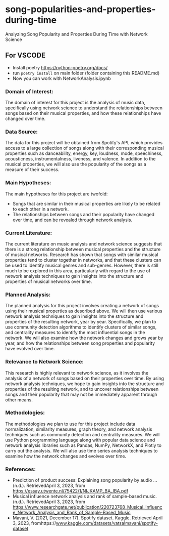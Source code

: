 # song-popularities-and-properties-during-time
Analyzing Song Popularity and Properties During Time with Network Science

## For VSCODE
- Install poetry https://python-poetry.org/docs/
- run `poetry install` on main folder (folder containing this README.md)
- Now you can work with NetworkAnalysis.ipynb 
### Domain of Interest:
The domain of interest for this project is the analysis of music data, specifically using network science to understand the relationships between songs based on their musical properties, and how these relationships have changed over time.

### Data Source:
The data for this project will be obtained from Spotify's API, which provides access to a large collection of songs along with their corresponding musical properties such as danceability, energy, key, loudness, mode, speechiness, acousticness, instrumentalness, liveness, and valence. In addition to the musical properties, we will also use the popularity of the songs as a measure of their success.

### Main Hypotheses:
The main hypotheses for this project are twofold:
- Songs that are similar in their musical properties are likely to be related to each other in a network.
- The relationships between songs and their popularity have changed over time, and can be revealed through network analysis.

### Current Literature:
The current literature on music analysis and network science suggests that there is a strong relationship between musical properties and the structure of musical networks. Research has shown that songs with similar musical properties tend to cluster together in networks, and that these clusters can be used to identify musical genres and sub-genres. However, there is still much to be explored in this area, particularly with regard to the use of network analysis techniques to gain insights into the structure and properties of musical networks over time.

### Planned Analysis:
The planned analysis for this project involves creating a network of songs using their musical properties as described above. We will then use various network analysis techniques to gain insights into the structure and properties of the resulting network, year by year. Specifically, we plan to use community detection algorithms to identify clusters of similar songs, and centrality measures to identify the most influential songs in the network. We will also examine how the network changes and grows year by year, and how the relationships between song properties and popularity have evolved over time.

### Relevance to Network Science:
This research is highly relevant to network science, as it involves the analysis of a network of songs based on their properties over time. By using network analysis techniques, we hope to gain insights into the structure and properties of the resulting network, and to uncover relationships between songs and their popularity that may not be immediately apparent through other means.

### Methodologies:
The methodologies we plan to use for this project include data normalization, similarity measures, graph theory, and network analysis techniques such as community detection and centrality measures. We will use Python programming language along with popular data science and network analysis libraries such as Pandas, NumPy, NetworkX, and Plotly to carry out the analysis. We will also use time series analysis techniques to examine how the network changes and evolves over time.

### References:
- Prediction of product success: Explaining song popularity by audio ... (n.d.). RetrievedApril 3, 2023, from https://essay.utwente.nl/75422/1/NIJKAMP_BA_IBA.pdf 
- Musical influence network analysis and rank of sample-based music. (n.d.). RetrievedApril 3, 2023, from https://www.researchgate.net/publication/220723768_Musical_Influence_Network_Analysis_and_Rank_of_Sample-Based_Music
- Mavani, V. (2021, December 17). Spotify dataset. Kaggle. Retrieved April 3, 2023, fromhttps://www.kaggle.com/datasets/vatsalmavani/spotify-dataset
